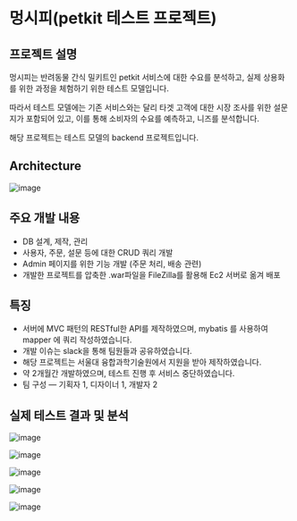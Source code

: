 # 멍시피(petkit 테스트 프로젝트)

## 프로젝트 설명

  멍시피는 반려동물 간식 밀키트인 petkit 서비스에 대한 수요를 분석하고, 실제 상용화를 위한 과정을 체험하기 위한 테스트 모델입니다.
  
  따라서 테스트 모델에는 기존 서비스와는 달리 타겟 고객에 대한 시장 조사를 위한 설문지가 포함되어 있고, 이를 통해 소비자의 수요를 예측하고, 니즈를 분석합니다.
  
  해당 프로젝트는 테스트 모델의 backend 프로젝트입니다.

## Architecture

  ![image](https://user-images.githubusercontent.com/20418155/186843924-d0be4682-5265-444e-8f51-b4a179206c84.png)

## 주요 개발 내용

  - DB 설계, 제작, 관리
  - 사용자, 주문, 설문 등에 대한 CRUD 쿼리 개발
  - Admin 페이지를 위한 기능 개발 (주문 처리, 배송 관련)
  - 개발한 프로젝트를 압축한 .war파일을 FileZilla를 활용해 Ec2 서버로 옮겨 배포


## 특징

  - 서버에 MVC 패턴의 RESTful한 API를 제작하였으며, mybatis 를 사용하여 mapper 에 쿼리 작성하였습니다.
  - 개발 이슈는 slack을 통해 팀원들과 공유하였습니다.
  - 해당 프로젝트는 서울대 융합과학기술원에서 지원을 받아 제작하였습니다.
  - 약 2개월간 개발하였으며, 테스트 진행 후 서비스 중단하였습니다.
  - 팀 구성 ― 기획자 1, 디자이너 1, 개발자 2

## 실제 테스트 결과 및 분석

  ![image](https://user-images.githubusercontent.com/20418155/173188413-b22701b9-aed3-4e75-a21b-7773d183df3e.png)

  ![image](https://user-images.githubusercontent.com/20418155/173188422-8e7c8074-03bd-4346-8645-a5f359986910.png)

  ![image](https://user-images.githubusercontent.com/20418155/173188426-62ffe960-c4c6-4cce-a9b9-cd9ccb3a54de.png)

  ![image](https://user-images.githubusercontent.com/20418155/173188437-f203595e-794e-40b5-9f49-d27290de539b.png)

  ![image](https://user-images.githubusercontent.com/20418155/173188441-3d49a899-1af3-4117-8380-6421e9df857c.png)





